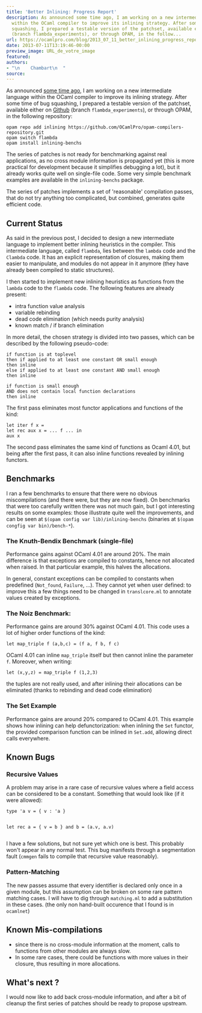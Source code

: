 ```yaml
---
title: 'Better Inlining: Progress Report'
description: As announced some time ago, I am working on a new intermediate language
  within the OCaml compiler to improve its inlining strategy. After some time of bug
  squashing, I prepared a testable version of the patchset, available either on Github
  (branch flambda_experiments), or through OPAM, in the follow...
url: https://ocamlpro.com/blog/2013_07_11_better_inlining_progress_report
date: 2013-07-11T13:19:46-00:00
preview_image: URL_de_votre_image
featured:
authors:
- "\n    Chambart\n  "
source:
---
```


<p>As announced <a href="https://ocamlpro.com/blog/optimisations-you-shouldnt-do">some time ago</a>, I am working on a new intermediate language within the OCaml compiler to improve its inlining strategy. After some time of bug squashing, I prepared a testable version of the patchset, available either on <a href="https://github.com/chambart/ocaml.git">Github</a> (branch <code>flambda_experiments</code>), or through OPAM, in the following repository:</p>
<pre><code class="language-shell-session">opam repo add inlining https://github.com/OCamlPro/opam-compilers-repository.git
opam switch flambda
opam install inlining-benchs
</code></pre>
<p>The series of patches is not ready for benchmarking against real applications, as no cross module information is propagated yet (this is more practical for development because it simplifies debugging a lot), but it already works quite well on single-file code. Some very simple benchmark examples are available in the <code>inlining-benchs</code> package.</p>
<p>The series of patches implements a set of 'reasonable' compilation passes, that do not try anything too complicated, but combined, generates quite efficient code.</p>
<h2>Current Status</h2>
<p>As said in the previous post, I decided to design a new intermediate language to implement better inlining heuristics in the compiler. This intermediate language, called <code>flambda</code>, lies between the <code>lambda</code> code and the <code>Clambda</code> code. It has an explicit representation of closures, making them easier to manipulate, and modules do not appear in it anymore (they have already been compiled to static structures).</p>
<p>I then started to implement new inlining heuristics as functions from the <code>lambda</code> code to the <code>flambda</code> code. The following features are already present:</p>
<ul>
<li>intra function value analysis
</li>
<li>variable rebinding
</li>
<li>dead code elimination (which needs purity analysis)
</li>
<li>known match / if branch elimination
</li>
</ul>
<p>In more detail, the chosen strategy is divided into two passes, which can be described by the following pseudo-code:</p>
<pre><code>if function is at toplevel
then if applied to at least one constant OR small enough
then inline
else if applied to at least one constant AND small enough
then inline
</code></pre>
<pre><code>if function is small enough
AND does not contain local function declarations
then inline
</code></pre>
<p>The first pass eliminates most functor applications and functions of the kind:</p>
<pre><code class="language-ocaml">let iter f x =
let rec aux x = ... f ... in
aux x
</code></pre>
<p>The second pass eliminates the same kind of functions as Ocaml 4.01, but being after the first pass, it can also inline functions revealed by inlining functors.</p>
<h2>Benchmarks</h2>
<p>I ran a few benchmarks to ensure that there were no obvious miscompilations (and there were, but they are now fixed). On benchmarks that were too carefully written there was not much gain, but I got interesting results on some examples: those illustrate quite well the improvements, and can be seen at <code>$(opam config var lib)/inlining-benchs</code> (binaries at <code>$(opam congfig var bin)/bench-*</code>).</p>
<h3>The Knuth-Bendix Benchmark (single-file)</h3>
<p>Performance gains against OCaml 4.01 are around 20%. The main difference is that exceptions are compiled to constants, hence not allocated when raised. In that particular example, this halves the allocations.</p>
<p>In general, constant exceptions can be compiled to constants when predefined (<code>Not_found</code>, <code>Failure</code>, ...). They cannot yet when user defined: to improve this a few things need to be changed in <code>translcore.ml</code> to annotate values created by exceptions.</p>
<h3>The Noiz Benchmark:</h3>
<p>Performance gains are around 30% against OCaml 4.01. This code uses a lot of higher order functions of the kind:</p>
<pre><code class="language-ocaml">let map_triple f (a,b,c) = (f a, f b, f c)
</code></pre>
<p>OCaml 4.01 can inline <code>map_triple</code> itself but then cannot inline the parameter <code>f</code>. Moreover, when writing:</p>
<pre><code class="language-ocaml">let (x,y,z) = map_triple f (1,2,3)
</code></pre>
<p>the tuples are not really used, and after inlining their allocations can be eliminated (thanks to rebinding and dead code elimination)</p>
<h3>The Set Example</h3>
<p>Performance gains are around 20% compared to OCaml 4.01. This example shows how inlining can help defunctorization: when inlining the <code>Set</code> functor, the provided comparison function can be inlined in <code>Set.add</code>, allowing direct calls everywhere.</p>
<h2>Known Bugs</h2>
<h3>Recursive Values</h3>
<p>A problem may arise in a rare case of recursive values where a field access can be considered to be a constant. Something that would look like (if it were allowed):</p>
<pre><code class="language-ocaml">type 'a v = { v : 'a }

let rec a = { v = b }
and b = (a.v, a.v)
</code></pre>
<p>I have a few solutions, but not sure yet which one is best. This probably won't appear in any normal test. This bug manifests through a segmentation fault (<code>cmmgen</code> fails to compile that recursive value reasonably).</p>
<h3>Pattern-Matching</h3>
<p>The new passes assume that every identifier is declared only once in a given module, but this assumption can be broken on some rare pattern matching cases. I will have to dig through <code>matching.ml</code> to add a substitution in these cases. (the only non hand-built occurence that I found is in <code>ocamlnet</code>)</p>
<h2>Known Mis-compilations</h2>
<ul>
<li>since there is no cross-module information at the moment, calls to functions from other modules are always slow.
</li>
<li>In some rare cases, there could be functions with more values in their closure, thus resulting in more allocations.
</li>
</ul>
<h2>What's next ?</h2>
<p>I would now like to add back cross-module information, and after a bit of cleanup the first series of patches should be ready to propose upstream.</p>

